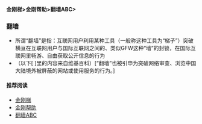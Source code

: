 #### 金刚梯>金刚帮助>翻墙ABC>
### 翻墙
- 所谓“翻墙”是指：互联网用户利用某种工具（一般称这种工具为“梯子”）突破横亘在互联网用户与国际互联网之间的、类似GFW这种“墙”的封锁，在国际互联网里畅游、自由获取公开信息的行为
- （以下[ ]里的内容来自维基百科）[“翻墙”也被引申为突破网络审查、浏览中国大陆境外被屏蔽的网站或使用服务的行为。]

#### 推荐阅读

- [金刚梯](https://github.com/a2zitpro/web/blob/master/dlb.md)
- [金刚帮助](https://github.com/a2zitpro/web/blob/master/list_helpkkvpn.md)
- [翻墙ABC](https://github.com/a2zitpro/web/blob/master/list_abcofvpn.md)
